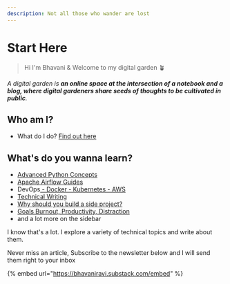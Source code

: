 ```yaml
---
description: Not all those who wander are lost
---
```


# Start Here

> Hi I'm Bhavani & Welcome to my digital garden 🪴

_A digital garden is **an online space at the intersection of a notebook and a blog, where digital gardeners share seeds of thoughts to be cultivated in public**._&#x20;

## Who am I?

- What do I do?
[Find out here](start-here/about-me.md)

## What's do you wanna learn?

- [Advanced Python Concepts](python/advanced-python/)
- [Apache Airflow Guides](broken-reference)
- &#x20;DevOps[ - Docker - Kubernetes - AWS](./#devops)
- [Technical Writing](broken-reference)
- [Why should you build a side project?](broken-reference)
- [Goals Burnout, Productivity, Distraction](./#life)
- and a lot more on the sidebar

I know that's a lot. I explore a variety of technical topics and write about them.

Never miss an article, Subscribe to the newsletter below and I will send them right to your inbox

{% embed url="https://bhavaniravi.substack.com/embed" %}
